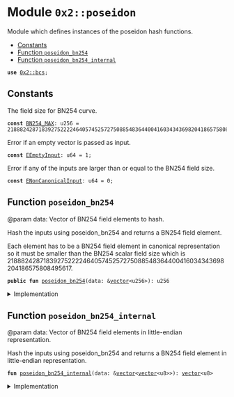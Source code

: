 
<a name="0x2_poseidon"></a>

# Module `0x2::poseidon`

Module which defines instances of the poseidon hash functions.


-  [Constants](#@Constants_0)
-  [Function `poseidon_bn254`](#0x2_poseidon_poseidon_bn254)
-  [Function `poseidon_bn254_internal`](#0x2_poseidon_poseidon_bn254_internal)


<pre><code><b>use</b> <a href="bcs.md#0x2_bcs">0x2::bcs</a>;
</code></pre>



<a name="@Constants_0"></a>

## Constants


<a name="0x2_poseidon_BN254_MAX"></a>

The field size for BN254 curve.


<pre><code><b>const</b> <a href="poseidon.md#0x2_poseidon_BN254_MAX">BN254_MAX</a>: u256 = 21888242871839275222246405745257275088548364400416034343698204186575808495617;
</code></pre>



<a name="0x2_poseidon_EEmptyInput"></a>

Error if an empty vector is passed as input.


<pre><code><b>const</b> <a href="poseidon.md#0x2_poseidon_EEmptyInput">EEmptyInput</a>: u64 = 1;
</code></pre>



<a name="0x2_poseidon_ENonCanonicalInput"></a>

Error if any of the inputs are larger than or equal to the BN254 field size.


<pre><code><b>const</b> <a href="poseidon.md#0x2_poseidon_ENonCanonicalInput">ENonCanonicalInput</a>: u64 = 0;
</code></pre>



<a name="0x2_poseidon_poseidon_bn254"></a>

## Function `poseidon_bn254`

@param data: Vector of BN254 field elements to hash.

Hash the inputs using poseidon_bn254 and returns a BN254 field element.

Each element has to be a BN254 field element in canonical representation so it must be smaller than the BN254
scalar field size which is 21888242871839275222246405745257275088548364400416034343698204186575808495617.


<pre><code><b>public</b> <b>fun</b> <a href="poseidon.md#0x2_poseidon_poseidon_bn254">poseidon_bn254</a>(data: &<a href="dependencies/move-stdlib/vector.md#0x1_vector">vector</a>&lt;u256&gt;): u256
</code></pre>



<details>
<summary>Implementation</summary>


<pre><code><b>public</b> <b>fun</b> <a href="poseidon.md#0x2_poseidon_poseidon_bn254">poseidon_bn254</a>(data: &<a href="dependencies/move-stdlib/vector.md#0x1_vector">vector</a>&lt;u256&gt;): u256 {
    <b>let</b> (<b>mut</b> i, <b>mut</b> b, l) = (0, <a href="dependencies/move-stdlib/vector.md#0x1_vector">vector</a>[], <a href="dependencies/move-stdlib/vector.md#0x1_vector_length">vector::length</a>(data));
    <b>assert</b>!(l &gt; 0, <a href="poseidon.md#0x2_poseidon_EEmptyInput">EEmptyInput</a>);
    <b>while</b> (i &lt; l) {
        <b>let</b> field_element = <a href="dependencies/move-stdlib/vector.md#0x1_vector_borrow">vector::borrow</a>(data, i);
        <b>assert</b>!(*field_element &lt; <a href="poseidon.md#0x2_poseidon_BN254_MAX">BN254_MAX</a>, <a href="poseidon.md#0x2_poseidon_ENonCanonicalInput">ENonCanonicalInput</a>);
        <a href="dependencies/move-stdlib/vector.md#0x1_vector_push_back">vector::push_back</a>(&<b>mut</b> b, <a href="dependencies/move-stdlib/bcs.md#0x1_bcs_to_bytes">bcs::to_bytes</a>(<a href="dependencies/move-stdlib/vector.md#0x1_vector_borrow">vector::borrow</a>(data, i)));
        i = i + 1;
    };
    <b>let</b> binary_output = <a href="poseidon.md#0x2_poseidon_poseidon_bn254_internal">poseidon_bn254_internal</a>(&b);
    bcs::peel_u256(&<b>mut</b> bcs::new(binary_output))
}
</code></pre>



</details>

<a name="0x2_poseidon_poseidon_bn254_internal"></a>

## Function `poseidon_bn254_internal`

@param data: Vector of BN254 field elements in little-endian representation.

Hash the inputs using poseidon_bn254 and returns a BN254 field element in little-endian representation.


<pre><code><b>fun</b> <a href="poseidon.md#0x2_poseidon_poseidon_bn254_internal">poseidon_bn254_internal</a>(data: &<a href="dependencies/move-stdlib/vector.md#0x1_vector">vector</a>&lt;<a href="dependencies/move-stdlib/vector.md#0x1_vector">vector</a>&lt;u8&gt;&gt;): <a href="dependencies/move-stdlib/vector.md#0x1_vector">vector</a>&lt;u8&gt;
</code></pre>



<details>
<summary>Implementation</summary>


<pre><code><b>native</b> <b>fun</b> <a href="poseidon.md#0x2_poseidon_poseidon_bn254_internal">poseidon_bn254_internal</a>(data: &<a href="dependencies/move-stdlib/vector.md#0x1_vector">vector</a>&lt;<a href="dependencies/move-stdlib/vector.md#0x1_vector">vector</a>&lt;u8&gt;&gt;): <a href="dependencies/move-stdlib/vector.md#0x1_vector">vector</a>&lt;u8&gt;;
</code></pre>



</details>
